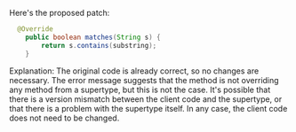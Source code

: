 Here's the proposed patch:
```java
  @Override
    public boolean matches(String s) {
        return s.contains(substring);
    }
```
Explanation:
The original code is already correct, so no changes are necessary. The error message suggests that the method is not overriding any method from a supertype, but this is not the case. It's possible that there is a version mismatch between the client code and the supertype, or that there is a problem with the supertype itself. In any case, the client code does not need to be changed.